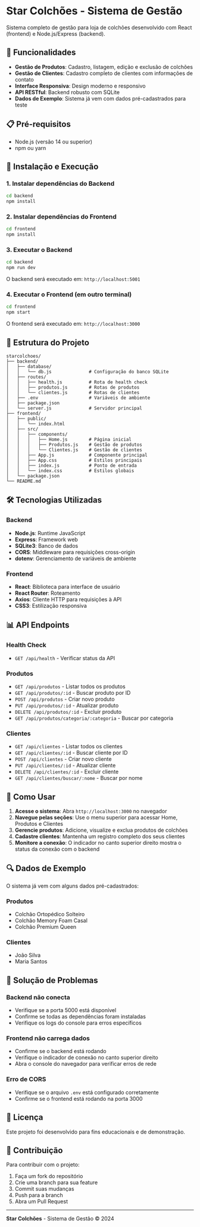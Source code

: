 # Star Colchões - Sistema de Gestão

Sistema completo de gestão para loja de colchões desenvolvido com React (frontend) e Node.js/Express (backend).

## 🚀 Funcionalidades

- **Gestão de Produtos**: Cadastro, listagem, edição e exclusão de colchões
- **Gestão de Clientes**: Cadastro completo de clientes com informações de contato
- **Interface Responsiva**: Design moderno e responsivo
- **API RESTful**: Backend robusto com SQLite
- **Dados de Exemplo**: Sistema já vem com dados pré-cadastrados para teste

## 📋 Pré-requisitos

- Node.js (versão 14 ou superior)
- npm ou yarn

## 🔧 Instalação e Execução

### 1. Instalar dependências do Backend

```bash
cd backend
npm install
```

### 2. Instalar dependências do Frontend

```bash
cd frontend
npm install
```

### 3. Executar o Backend

```bash
cd backend
npm run dev
```

O backend será executado em: `http://localhost:5001`

### 4. Executar o Frontend (em outro terminal)

```bash
cd frontend
npm start
```

O frontend será executado em: `http://localhost:3000`

## 📁 Estrutura do Projeto

```
starcolchoes/
├── backend/
│   ├── database/
│   │   └── db.js              # Configuração do banco SQLite
│   ├── routes/
│   │   ├── health.js          # Rota de health check
│   │   ├── produtos.js        # Rotas de produtos
│   │   └── clientes.js        # Rotas de clientes
│   ├── .env                   # Variáveis de ambiente
│   ├── package.json
│   └── server.js              # Servidor principal
├── frontend/
│   ├── public/
│   │   └── index.html
│   ├── src/
│   │   ├── components/
│   │   │   ├── Home.js        # Página inicial
│   │   │   ├── Produtos.js    # Gestão de produtos
│   │   │   └── Clientes.js    # Gestão de clientes
│   │   ├── App.js             # Componente principal
│   │   ├── App.css            # Estilos principais
│   │   ├── index.js           # Ponto de entrada
│   │   └── index.css          # Estilos globais
│   └── package.json
└── README.md
```

## 🛠️ Tecnologias Utilizadas

### Backend
- **Node.js**: Runtime JavaScript
- **Express**: Framework web
- **SQLite3**: Banco de dados
- **CORS**: Middleware para requisições cross-origin
- **dotenv**: Gerenciamento de variáveis de ambiente

### Frontend
- **React**: Biblioteca para interface de usuário
- **React Router**: Roteamento
- **Axios**: Cliente HTTP para requisições à API
- **CSS3**: Estilização responsiva

## 📊 API Endpoints

### Health Check
- `GET /api/health` - Verificar status da API

### Produtos
- `GET /api/produtos` - Listar todos os produtos
- `GET /api/produtos/:id` - Buscar produto por ID
- `POST /api/produtos` - Criar novo produto
- `PUT /api/produtos/:id` - Atualizar produto
- `DELETE /api/produtos/:id` - Excluir produto
- `GET /api/produtos/categoria/:categoria` - Buscar por categoria

### Clientes
- `GET /api/clientes` - Listar todos os clientes
- `GET /api/clientes/:id` - Buscar cliente por ID
- `POST /api/clientes` - Criar novo cliente
- `PUT /api/clientes/:id` - Atualizar cliente
- `DELETE /api/clientes/:id` - Excluir cliente
- `GET /api/clientes/buscar/:nome` - Buscar por nome

## 🎯 Como Usar

1. **Acesse o sistema**: Abra `http://localhost:3000` no navegador
2. **Navegue pelas seções**: Use o menu superior para acessar Home, Produtos e Clientes
3. **Gerencie produtos**: Adicione, visualize e exclua produtos de colchões
4. **Cadastre clientes**: Mantenha um registro completo dos seus clientes
5. **Monitore a conexão**: O indicador no canto superior direito mostra o status da conexão com o backend

## 🔍 Dados de Exemplo

O sistema já vem com alguns dados pré-cadastrados:

### Produtos
- Colchão Ortopédico Solteiro
- Colchão Memory Foam Casal
- Colchão Premium Queen

### Clientes
- João Silva
- Maria Santos

## 🚨 Solução de Problemas

### Backend não conecta
- Verifique se a porta 5000 está disponível
- Confirme se todas as dependências foram instaladas
- Verifique os logs do console para erros específicos

### Frontend não carrega dados
- Confirme se o backend está rodando
- Verifique o indicador de conexão no canto superior direito
- Abra o console do navegador para verificar erros de rede

### Erro de CORS
- Verifique se o arquivo `.env` está configurado corretamente
- Confirme se o frontend está rodando na porta 3000

## 📝 Licença

Este projeto foi desenvolvido para fins educacionais e de demonstração.

## 👥 Contribuição

Para contribuir com o projeto:
1. Faça um fork do repositório
2. Crie uma branch para sua feature
3. Commit suas mudanças
4. Push para a branch
5. Abra um Pull Request

---

**Star Colchões** - Sistema de Gestão © 2024
